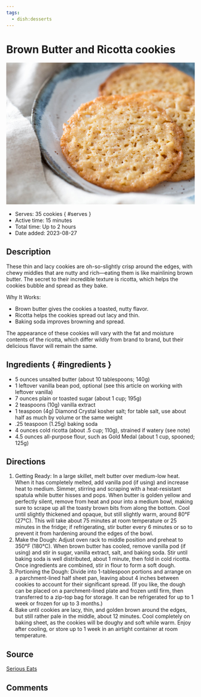 ```yaml
---
tags:
  - dish:desserts
---
```

# Brown Butter and Ricotta cookies

![Recipe picture](../images/brown_butter_and-0.png)

- Serves: 35 cookies
{ #serves }
- Active time: 15 minutes
- Total time: Up to 2 hours
- Date added: 2023-08-27

## Description

These thin and lacy cookies are oh-so-slightly crisp around the edges, with chewy middles that are nutty and rich—eating them is like mainlining brown butter. The secret to their incredible texture is ricotta, which helps the cookies bubble and spread as they bake.

Why It Works:

- Brown butter gives the cookies a toasted, nutty flavor.
- Ricotta helps the cookies spread out lacy and thin.
- Baking soda improves browning and spread.

The appearance of these cookies will vary with the fat and moisture contents of the ricotta, which differ wildly from brand to brand, but their delicious flavor will remain the same.

## Ingredients { #ingredients }

- 5 ounces unsalted butter (about 10 tablespoons; 140g)
- 1 leftover vanilla bean pod, optional (see this article on working with leftover vanilla)
- 7 ounces plain or toasted sugar (about 1 cup; 195g)
- 2 teaspoons (10g) vanilla extract
- 1 teaspoon (4g) Diamond Crystal kosher salt; for table salt, use about half as much by volume or the same weight
- .25 teaspoon (1.25g) baking soda
- 4 ounces cold ricotta (about .5 cup; 110g), strained if watery (see note)
- 4.5 ounces all-purpose flour, such as Gold Medal (about 1 cup, spooned; 125g)

## Directions

1. Getting Ready: In a large skillet, melt butter over medium-low heat. When it has completely melted, add vanilla pod (if using) and increase heat to medium. Simmer, stirring and scraping with a heat-resistant spatula while butter hisses and pops. When butter is golden yellow and perfectly silent, remove from heat and pour into a medium bowl, making sure to scrape up all the toasty brown bits from along the bottom. Cool until slightly thickened and opaque, but still slightly warm, around 80°F (27°C). This will take about 75 minutes at room temperature or 25 minutes in the fridge; if refrigerating, stir butter every 6 minutes or so to prevent it from hardening around the edges of the bowl.
2. Make the Dough: Adjust oven rack to middle position and preheat to 350°F (180°C). When brown butter has cooled, remove vanilla pod (if using) and stir in sugar, vanilla extract, salt, and baking soda. Stir until baking soda is well distributed, about 1 minute, then fold in cold ricotta. Once ingredients are combined, stir in flour to form a soft dough.
3. Portioning the Dough: Divide into 1-tablespoon portions and arrange on a parchment-lined half sheet pan, leaving about 4 inches between cookies to account for their significant spread. (If you like, the dough can be placed on a parchment-lined plate and frozen until firm, then transferred to a zip-top bag for storage. It can be refrigerated for up to 1 week or frozen for up to 3 months.)
4. Bake until cookies are lacy, thin, and golden brown around the edges, but still rather pale in the middle, about 12 minutes. Cool completely on baking sheet, as the cookies will be doughy and soft while warm. Enjoy after cooling, or store up to 1 week in an airtight container at room temperature.

## Source

[Serious Eats](https://www.seriouseats.com/recipes/2018/02/lacy-brown-butter-and-ricotta-cookies.html)

## Comments
